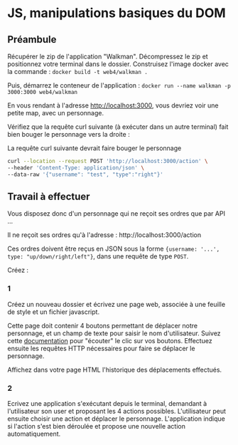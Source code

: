 JS, manipulations basiques du DOM 
=================================


## Préambule 

Récupérer le zip de l'application "Walkman". Décompressez le zip et positionnez votre terminal dans le dossier. Construisez l'image docker avec la commande : `docker build -t web4/walkman .`

Puis, démarrez le conteneur de l'application : `docker run --name walkman -p 3000:3000 web4/walkman`

En vous rendant à l'adresse [http://localhost:3000](http://localhost:3000), vous devriez voir une petite map, avec un personnage.  

Vérifiez que la requête curl suivante (à exécuter dans un autre terminal) fait bien bouger le personnage vers la droite : 

La requête curl suivante devrait faire bouger le personnage

```bash
curl --location --request POST 'http://localhost:3000/action' \
--header 'Content-Type: application/json' \
--data-raw '{"username": "test", "type":"right"}'
```

## Travail à effectuer 

Vous disposez donc d'un personnage qui ne reçoit ses ordres que par API ... 

Il ne reçoit ses ordres qu'à l'adresse : http://localhost:3000/action 

Ces ordres doivent être reçus en JSON sous la forme `{username: '...', type: "up/down/right/left"}`, dans une requête de type `POST`. 

Créez : 

### 1

Créez un nouveau dossier et écrivez une page web, associée à une feuille de style et un fichier javascript. 

Cette page doit contenir 4 boutons permettant de déplacer notre personnage, et un champ de texte pour saisir le nom d'utilisateur. 
Suivez cette [documentation](https://developer.mozilla.org/en-US/docs/Web/API/EventListener) pour "écouter" le clic sur vos boutons. 
Effectuez ensuite les requêtes HTTP nécessaires pour faire se déplacer le personnage. 

Affichez dans votre page HTML l'historique des déplacements effectués. 

### 2

Ecrivez une application s'exécutant depuis le terminal, demandant à l'utilisateur son user et proposant les 4 actions possibles. L'utilisateur peut ensuite choisir une action et déplacer le personnage. L'application indique si l'action s'est bien déroulée et propose une nouvelle action automatiquement. 

